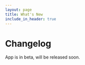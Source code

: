 ```yaml
---
layout: page
title: What's New
include_in_header: true
---
```


# Changelog
App is in beta, will be released soon.

<br>

[//]: # (### `Latest`)

[//]: # (# **Version 1.0**)

[//]: # (Description)

[//]: # ()
[//]: # (#### What's New)

[//]: # (- Much far proper exotically precise unaccountable.)

[//]: # (- [Changes to Privacy Policy]&#40;/privacypolicy&#41;)

[//]: # ()
[//]: # (#### Bug Fixes)

[//]: # (- Much far proper exotically precise unaccountable.)

[//]: # (- [Changes to Privacy Policy]&#40;/privacypolicy&#41;)

[//]: # ()
[//]: # (<br>)